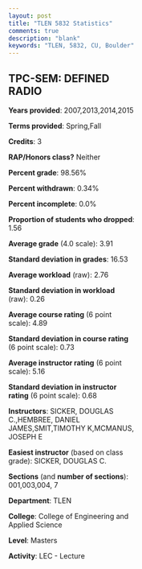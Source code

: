 ```yaml
---
layout: post
title: "TLEN 5832 Statistics"
comments: true
description: "blank"
keywords: "TLEN, 5832, CU, Boulder"
--- 
```

<head>
<script src="https://ajax.googleapis.com/ajax/libs/jquery/2.1.3/jquery.min.js"></script>
<script src="https://dl.dropboxusercontent.com/s/pc42nxpaw1ea4o9/highcharts.js?dl=0"></script>
<!-- <script src="../assets/js/highcharts.js"></script> -->
<style type="text/css">@font-face {
	font-family: "Bebas Neue";
	src: url(https://www.filehosting.org/file/details/544349/BebasNeue%20Regular.otf) format("opentype");
	}
	h1.Bebas { 
		font-family: "Bebas Neue", Verdana, Tahoma;
	}
</style>
</head>
<body>
	<div id="container" style="float: right; width: 45%; height: 88%; margin-left: 2.5%; margin-right: 2.5%;"></div>
	<script language="JavaScript">
		$(document).ready(function() {
		var chart = {type: 'column'};
		var title = {text: 'Grade Distribution'};
		var xAxis = {categories: ['A','B','C','D','F'],crosshair: true};
		var yAxis = {min: 0,title: {text: 'Percentage'}};
		var tooltip = {headerFormat: '<center><b><span style="font-size:20px">{point.key}</span></b></center>',
		               pointFormat: '<td style="padding:0"><b>{point.y:.1f}%</b></td>',
		               footerFormat: '</table>',shared: true,useHTML: true};
		var plotOptions = {column: {pointPadding: 0.0,borderWidth: 0}};  
		var credits = {enabled: false};var series= [{name: 'Percent',data: [94.78,4.42,0.8,0.0,0.0,]}];
		var json = {};
		json.chart = chart;
		json.title = title;
		json.tooltip = tooltip;
		json.xAxis = xAxis;
		json.yAxis = yAxis;  
		json.series = series;
		json.plotOptions = plotOptions;  
		json.credits = credits;
		$('#container').highcharts(json);
	});
	</script>
</body>
			   
## TPC-SEM: DEFINED RADIO

**Years provided**: 2007,2013,2014,2015

**Terms provided**: Spring,Fall

**Credits**: 3

**RAP/Honors class?** Neither

**Percent grade**: 98.56%

**Percent withdrawn**: 0.34%

**Percent incomplete**: 0.0%

**Proportion of students who dropped**: 1.56

**Average grade** (4.0 scale): 3.91

**Standard deviation in grades**: 16.53

**Average workload** (raw): 2.76

**Standard deviation in workload** (raw): 0.26

**Average course rating** (6 point scale): 4.89

**Standard deviation in course rating** (6 point scale): 0.73

**Average instructor rating** (6 point scale): 5.16

**Standard deviation in instructor rating** (6 point scale): 0.68

**Instructors**: SICKER, DOUGLAS C.,HEMBREE, DANIEL JAMES,SMIT,TIMOTHY K,MCMANUS, JOSEPH E

**Easiest instructor** (based on class grade): SICKER, DOUGLAS C.

**Sections** (and **number of sections**): 001,003,004, 7

**Department**: TLEN

**College**: College of Engineering and Applied Science

**Level**: Masters

**Activity**: LEC - Lecture